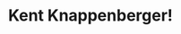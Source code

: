 ---
published: true
layout: post
categories: 
  - slide
imageUrl: http://farm8.staticflickr.com/7336/12108757766_da547297e7_h.jpg
title: Kent Knappenberger!
caption: Kent Knappenberger, '87, a veteran music teacher at Westfield Academy and Central School, made history today by being named the recipient of the first annual Music Educator Award presented by The Recording Academy and the GRAMMY Foundation.
link: http://ww2.fredonia.edu/news/ArchivesSearch/tabid/1101/ctl/ArticleView/mid/1878/articleId/4661/Alumnus_Knappenberger_wins_Grammys_first-ever_Music_Educator_Award.aspx
---